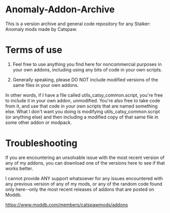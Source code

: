 # Anomaly-Addon-Archive
This is a version archive and general code repository for any Stalker: Anomaly mods made by Catspaw. 

# Terms of use

1. Feel free to use anything you find here for noncommercial purposes in your own addons, including using any bits of code in your own scripts.

2. Generally speaking, please DO NOT include modified versions of the same files in your own addons.

In other words, if I have a file called utils_catsy_common.script, you're free to include it in your own addon, unmodified. You're also free to take code from it, and use that code in your own scripts that are named something else. What I don't want you doing is modifying utils_catsy_common.script (or anything else) and then including a modified copy of that same file in some other addon or modpack.

# Troubleshooting

If you are encountering an unsolvable issue with the most recent version of any of my addons, you can download one of the versions here to see if that works better.

I cannot provide ANY support whatsoever for any issues encountered with any previous version of any of my mods, or any of the random code found only here--only the most recent releases of addons that are posted on Moddb.

https://www.moddb.com/members/catspawmods/addons
